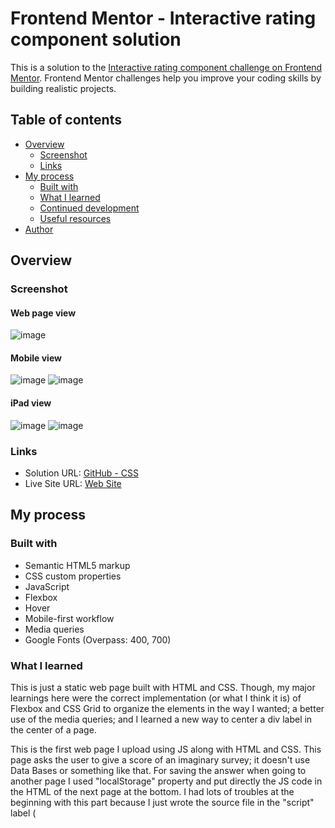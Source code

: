 # Frontend Mentor - Interactive rating component solution

This is a solution to the [Interactive rating component challenge on Frontend Mentor](https://www.frontendmentor.io/challenges/interactive-rating-component-koxpeBUmI). Frontend Mentor challenges help you improve your coding skills by building realistic projects. 

## Table of contents

- [Overview](#overview)
  - [Screenshot](#screenshot)
  - [Links](#links)
- [My process](#my-process)
  - [Built with](#built-with)
  - [What I learned](#what-i-learned)
  - [Continued development](#continued-development)
  - [Useful resources](#useful-resources)
- [Author](#author)


## Overview

### Screenshot
#### Web page view
![image](https://github.com/Zotolok/Front-End/assets/66386227/31269ab6-688d-42c2-a3d2-bf25f68bbc63)


#### Mobile view
![image](https://github.com/Zotolok/Front-End/assets/66386227/3e574e7a-9e4c-4aa0-99a8-0abdb4c50905)
![image](https://github.com/Zotolok/Front-End/assets/66386227/48103d18-03a8-490c-ac33-78c7268759a9)


#### iPad view
![image](https://github.com/Zotolok/Front-End/assets/66386227/2a69dc61-0bb8-45e1-bafb-deef968e585b)
![image](https://github.com/Zotolok/Front-End/assets/66386227/ba563c9d-30a0-4966-91cf-a1673a02bb17)


### Links

- Solution URL: [GitHub - CSS](https://github.com/Zotolok/Front-End/blob/54737d37704b4852336427ec376dba118a52e274/interactive-rating-component/CSS/styles.css)
- Live Site URL: [Web Site](https://interactive-reacting-component.vercel.app/index.html)

## My process

### Built with

- Semantic HTML5 markup
- CSS custom properties
- JavaScript
- Flexbox
- Hover
- Mobile-first workflow
- Media queries
- Google Fonts (Overpass: 400, 700)


### What I learned

This is just a static web page built with HTML and CSS. Though, my major learnings here were the correct implementation (or what I think it is) of Flexbox and CSS Grid to organize the elements in the way I wanted; a better use of the media queries; and I learned a new way to center a div label in the center of a page.

This is the first web page I upload using JS along with HTML and CSS. This page asks the user to give a score of an imaginary survey; it doesn't use Data Bases or something like that. For saving the answer when going to another page I used "localStorage" property and put directly the JS code in the HTML of the next page at the bottom. I had lots of troubles at the beginning with this part because I just wrote the source file in the "script" label (<script>) in both HTML pages and put all the code in the same JS file.

This time, I won't write code snippets. But, if you ever want to change something of another page from your index without involving Data Bases (maybe to practice), I suggest to use the local storage property in your JS file for your index and catch the element you want to change of your other page inside the "script" label of that HTML.


### Continued development

It really took a lot of time to solve this challenge due to school and job. For now, I will analize what I did and continue learning and practice with other Front-end projects to be good at it.


### Useful resources

- [Google Fonts](https://fonts.google.com/) - This helped me to change the default fonts.
- [Responsinator](http://www.responsinator.com/) - This helped me to see how the page looked like in different devices.
- [Rapidtables](https://www.rapidtables.org/web/tools/window-size.html) -  This helped to know the size of my browser screen while programming.
- [Vercel](https://vercel.com/home) - This web site helped me to upload my static project to the cloud for free.


## Author

- LinkedIn - [Celic Gabriel Hernández Archundia](www.linkedin.com/in/celic-gabriel-hernández-archundia-63935a1b5)
- Frontend Mentor - [@Zotolok](https://www.frontendmentor.io/profile/Zotolok)

## Acknowledgments

I want to give an special acknowledgment to my friend Luis Lezama for helping me in the JS part regarding the selection of the rate and show it in the other HTML page when clicking the submit button. Here I'll leave a link to his GitHub so you can follow him, he is a good programmer and someone who always gives support when needed.

- LinkedIn - [Luis Fernando Lezama Araoz](https://www.linkedin.com/in/luis-fernando-lezama-araoz-54609717b/)
- GitHub - [Luis Fernando Lezama Araoz](https://github.com/Luisito3107)
